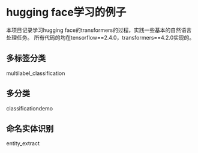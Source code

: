 # hugging face学习的例子
本项目记录学习hugging face的transformers的过程，实践一些基本的自然语言处理任务。
所有代码的均在tensorflow==2.4.0，transformers==4.2.0实现的。

## 多标签分类
multilabel_classification

## 多分类
   classificationdemo
   
## 命名实体识别
   entity_extract